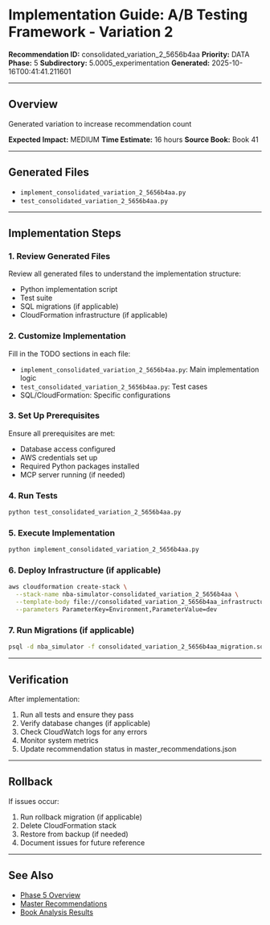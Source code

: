 # Implementation Guide: A/B Testing Framework - Variation 2

**Recommendation ID:** consolidated_variation_2_5656b4aa
**Priority:** DATA
**Phase:** 5
**Subdirectory:** 5.0005_experimentation
**Generated:** 2025-10-16T00:41:41.211601

---

## Overview

Generated variation to increase recommendation count

**Expected Impact:** MEDIUM
**Time Estimate:** 16 hours
**Source Book:** Book 41

---

## Generated Files

- `implement_consolidated_variation_2_5656b4aa.py`
- `test_consolidated_variation_2_5656b4aa.py`

---

## Implementation Steps

### 1. Review Generated Files

Review all generated files to understand the implementation structure:
- Python implementation script
- Test suite
- SQL migrations (if applicable)
- CloudFormation infrastructure (if applicable)

### 2. Customize Implementation

Fill in the TODO sections in each file:
- `implement_consolidated_variation_2_5656b4aa.py`: Main implementation logic
- `test_consolidated_variation_2_5656b4aa.py`: Test cases
- SQL/CloudFormation: Specific configurations

### 3. Set Up Prerequisites

Ensure all prerequisites are met:
- Database access configured
- AWS credentials set up
- Required Python packages installed
- MCP server running (if needed)

### 4. Run Tests

```bash
python test_consolidated_variation_2_5656b4aa.py
```

### 5. Execute Implementation

```bash
python implement_consolidated_variation_2_5656b4aa.py
```

### 6. Deploy Infrastructure (if applicable)

```bash
aws cloudformation create-stack \
  --stack-name nba-simulator-consolidated_variation_2_5656b4aa \
  --template-body file://consolidated_variation_2_5656b4aa_infrastructure.yaml \
  --parameters ParameterKey=Environment,ParameterValue=dev
```

### 7. Run Migrations (if applicable)

```bash
psql -d nba_simulator -f consolidated_variation_2_5656b4aa_migration.sql
```

---

## Verification

After implementation:
1. Run all tests and ensure they pass
2. Verify database changes (if applicable)
3. Check CloudWatch logs for any errors
4. Monitor system metrics
5. Update recommendation status in master_recommendations.json

---

## Rollback

If issues occur:
1. Run rollback migration (if applicable)
2. Delete CloudFormation stack
3. Restore from backup (if needed)
4. Document issues for future reference

---

## See Also

- [Phase 5 Overview](/Users/ryanranft/nba-simulator-aws/docs/phases/phase_5/)
- [Master Recommendations](/Users/ryanranft/nba-mcp-synthesis/analysis_results/master_recommendations.json)
- [Book Analysis Results](/Users/ryanranft/nba-mcp-synthesis/analysis_results/)
